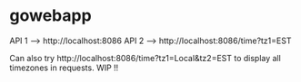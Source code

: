 # gowebapp

API 1 --> http://localhost:8086
API 2 --> http://localhost:8086/time?tz1=EST

Can also try http://localhost:8086/time?tz1=Local&tz2=EST to display all timezones in requests. WIP !!
